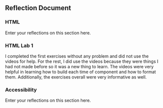 ## Reflection Document

### HTML

Enter your reflections on this section here.

### HTML Lab 1

I completed the first exercises without any problem and did not use the videos for help. For the rest, I did use the videos because they were things I had not made before so it was a new thing to learn. The videos were very helpful in learning how to build each time of component and how to format them. Additionally, the exercises overall were very informative as well.

### Accessibility

Enter your reflections on this section here.
